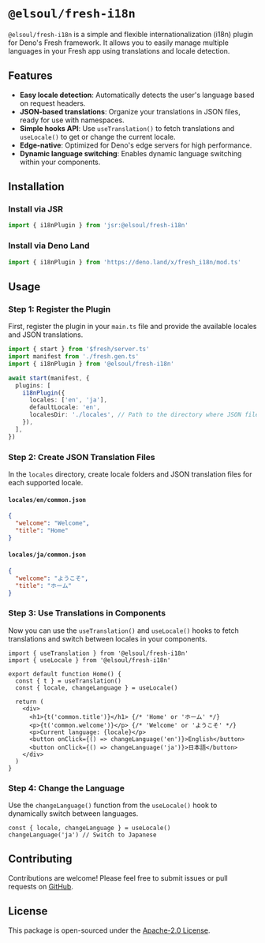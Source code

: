 # `@elsoul/fresh-i18n`

`@elsoul/fresh-i18n` is a simple and flexible internationalization (i18n) plugin
for Deno's Fresh framework. It allows you to easily manage multiple languages in
your Fresh app using translations and locale detection.

## Features

- **Easy locale detection**: Automatically detects the user's language based on
  request headers.
- **JSON-based translations**: Organize your translations in JSON files, ready
  for use with namespaces.
- **Simple hooks API**: Use `useTranslation()` to fetch translations and
  `useLocale()` to get or change the current locale.
- **Edge-native**: Optimized for Deno's edge servers for high performance.
- **Dynamic language switching**: Enables dynamic language switching within your
  components.

## Installation

### Install via JSR

```ts
import { i18nPlugin } from 'jsr:@elsoul/fresh-i18n'
```

### Install via Deno Land

```ts
import { i18nPlugin } from 'https://deno.land/x/fresh_i18n/mod.ts'
```

## Usage

### Step 1: Register the Plugin

First, register the plugin in your `main.ts` file and provide the available
locales and JSON translations.

```ts
import { start } from '$fresh/server.ts'
import manifest from './fresh.gen.ts'
import { i18nPlugin } from '@elsoul/fresh-i18n'

await start(manifest, {
  plugins: [
    i18nPlugin({
      locales: ['en', 'ja'],
      defaultLocale: 'en',
      localesDir: './locales', // Path to the directory where JSON files are stored
    }),
  ],
})
```

### Step 2: Create JSON Translation Files

In the `locales` directory, create locale folders and JSON translation files for
each supported locale.

#### `locales/en/common.json`

```json
{
  "welcome": "Welcome",
  "title": "Home"
}
```

#### `locales/ja/common.json`

```json
{
  "welcome": "ようこそ",
  "title": "ホーム"
}
```

### Step 3: Use Translations in Components

Now you can use the `useTranslation()` and `useLocale()` hooks to fetch
translations and switch between locales in your components.

```tsx
import { useTranslation } from '@elsoul/fresh-i18n'
import { useLocale } from '@elsoul/fresh-i18n'

export default function Home() {
  const { t } = useTranslation()
  const { locale, changeLanguage } = useLocale()

  return (
    <div>
      <h1>{t('common.title')}</h1> {/* 'Home' or 'ホーム' */}
      <p>{t('common.welcome')}</p> {/* 'Welcome' or 'ようこそ' */}
      <p>Current language: {locale}</p>
      <button onClick={() => changeLanguage('en')}>English</button>
      <button onClick={() => changeLanguage('ja')}>日本語</button>
    </div>
  )
}
```

### Step 4: Change the Language

Use the `changeLanguage()` function from the `useLocale()` hook to dynamically
switch between languages.

```tsx
const { locale, changeLanguage } = useLocale()
changeLanguage('ja') // Switch to Japanese
```

## Contributing

Contributions are welcome! Please feel free to submit issues or pull requests on
[GitHub](https://github.com/elsoul/fresh-i18n).

## License

This package is open-sourced under the
[Apache-2.0 License](https://www.apache.org/licenses/LICENSE-2.0).
